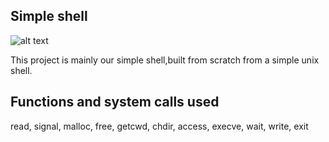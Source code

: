 ## Simple shell
![alt text](https://encrypted-tbn0.gstatic.com/images?q=tbn:ANd9GcSwPXjlbmFgOVcZ-9aMbq44Ly07QIT15zytaA&usqp=CAU)

This project is mainly our simple shell,built from scratch from a simple unix shell.
## Functions and system calls used
read, signal, malloc, free, getcwd, chdir, access, execve, wait, write, exit
